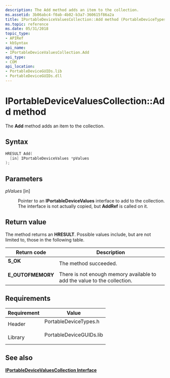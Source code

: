 ```yaml
---
description: The Add method adds an item to the collection.
ms.assetid: 3b06abc4-f0ab-4b02-b3a7-360615f86a2a
title: IPortableDeviceValuesCollection::Add method (PortableDeviceTypes.h)
ms.topic: reference
ms.date: 05/31/2018
topic_type: 
- APIRef
- kbSyntax
api_name: 
- IPortableDeviceValuesCollection.Add
api_type: 
- COM
api_location: 
- PortableDeviceGUIDs.lib
- PortableDeviceGUIDs.dll
---
```


# IPortableDeviceValuesCollection::Add method

The **Add** method adds an item to the collection.

## Syntax


```C++
HRESULT Add(
  [in] IPortableDeviceValues *pValues
);
```



## Parameters

<dl> <dt>

*pValues* \[in\]
</dt> <dd>

Pointer to an **IPortableDeviceValues** interface to add to the collection. The interface is not actually copied, but **AddRef** is called on it.

</dd> </dl>

## Return value

The method returns an **HRESULT**. Possible values include, but are not limited to, those in the following table.



| Return code                                                                                   | Description                                                                         |
|-----------------------------------------------------------------------------------------------|-------------------------------------------------------------------------------------|
| <dl> <dt>**S\_OK**</dt> </dl>          | The method succeeded.<br/>                                                    |
| <dl> <dt>**E\_OUTOFMEMORY**</dt> </dl> | There is not enough memory available to add the value to the collection.<br/> |



 

## Requirements



| Requirement | Value |
|--------------------|----------------------------------------------------------------------------------------------------|
| Header<br/>  | <dl> <dt>PortableDeviceTypes.h</dt> </dl>   |
| Library<br/> | <dl> <dt>PortableDeviceGUIDs.lib</dt> </dl> |



## See also

<dl> <dt>

[**IPortableDeviceValuesCollection Interface**](iportabledevicevaluescollection.md)
</dt> </dl>

 

 





